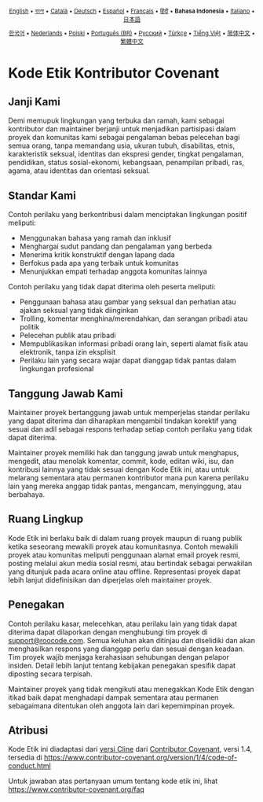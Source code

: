 <div align="center">
<sub>

[English](../../CODE_OF_CONDUCT.md) • [বাংলা](../bn/CODE_OF_CONDUCT.md) • [Català](../ca/CODE_OF_CONDUCT.md) • [Deutsch](../de/CODE_OF_CONDUCT.md) • [Español](../es/CODE_OF_CONDUCT.md) • [Français](../fr/CODE_OF_CONDUCT.md) • [हिंदी](../hi/CODE_OF_CONDUCT.md) • <b>Bahasa Indonesia</b> • [Italiano](../it/CODE_OF_CONDUCT.md) • [日本語](../ja/CODE_OF_CONDUCT.md)

</sub>
<sub>

[한국어](../ko/CODE_OF_CONDUCT.md) • [Nederlands](../nl/CODE_OF_CONDUCT.md) • [Polski](../pl/CODE_OF_CONDUCT.md) • [Português (BR)](../pt-BR/CODE_OF_CONDUCT.md) • [Русский](../ru/CODE_OF_CONDUCT.md) • [Türkçe](../tr/CODE_OF_CONDUCT.md) • [Tiếng Việt](../vi/CODE_OF_CONDUCT.md) • [简体中文](../zh-CN/CODE_OF_CONDUCT.md) • [繁體中文](../zh-TW/CODE_OF_CONDUCT.md)

</sub>
</div>

# Kode Etik Kontributor Covenant

## Janji Kami

Demi memupuk lingkungan yang terbuka dan ramah, kami sebagai kontributor dan maintainer berjanji untuk menjadikan partisipasi dalam proyek dan komunitas kami sebagai pengalaman bebas pelecehan bagi semua orang, tanpa memandang usia, ukuran tubuh, disabilitas, etnis, karakteristik seksual, identitas dan ekspresi gender, tingkat pengalaman, pendidikan, status sosial-ekonomi, kebangsaan, penampilan pribadi, ras, agama, atau identitas dan orientasi seksual.

## Standar Kami

Contoh perilaku yang berkontribusi dalam menciptakan lingkungan positif meliputi:

- Menggunakan bahasa yang ramah dan inklusif
- Menghargai sudut pandang dan pengalaman yang berbeda
- Menerima kritik konstruktif dengan lapang dada
- Berfokus pada apa yang terbaik untuk komunitas
- Menunjukkan empati terhadap anggota komunitas lainnya

Contoh perilaku yang tidak dapat diterima oleh peserta meliputi:

- Penggunaan bahasa atau gambar yang seksual dan perhatian atau ajakan seksual yang tidak diinginkan
- Trolling, komentar menghina/merendahkan, dan serangan pribadi atau politik
- Pelecehan publik atau pribadi
- Mempublikasikan informasi pribadi orang lain, seperti alamat fisik atau elektronik, tanpa izin eksplisit
- Perilaku lain yang secara wajar dapat dianggap tidak pantas dalam lingkungan profesional

## Tanggung Jawab Kami

Maintainer proyek bertanggung jawab untuk memperjelas standar perilaku yang dapat diterima dan diharapkan mengambil tindakan korektif yang sesuai dan adil sebagai respons terhadap setiap contoh perilaku yang tidak dapat diterima.

Maintainer proyek memiliki hak dan tanggung jawab untuk menghapus, mengedit, atau menolak komentar, commit, kode, editan wiki, isu, dan kontribusi lainnya yang tidak sesuai dengan Kode Etik ini, atau untuk melarang sementara atau permanen kontributor mana pun karena perilaku lain yang mereka anggap tidak pantas, mengancam, menyinggung, atau berbahaya.

## Ruang Lingkup

Kode Etik ini berlaku baik di dalam ruang proyek maupun di ruang publik ketika seseorang mewakili proyek atau komunitasnya. Contoh mewakili proyek atau komunitas meliputi penggunaan alamat email proyek resmi, posting melalui akun media sosial resmi, atau bertindak sebagai perwakilan yang ditunjuk pada acara online atau offline. Representasi proyek dapat lebih lanjut didefinisikan dan diperjelas oleh maintainer proyek.

## Penegakan

Contoh perilaku kasar, melecehkan, atau perilaku lain yang tidak dapat diterima dapat dilaporkan dengan menghubungi tim proyek di support@roocode.com. Semua keluhan akan ditinjau dan diselidiki dan akan menghasilkan respons yang dianggap perlu dan sesuai dengan keadaan. Tim proyek wajib menjaga kerahasiaan sehubungan dengan pelapor insiden. Detail lebih lanjut tentang kebijakan penegakan spesifik dapat diposting secara terpisah.

Maintainer proyek yang tidak mengikuti atau menegakkan Kode Etik dengan itikad baik dapat menghadapi dampak sementara atau permanen sebagaimana ditentukan oleh anggota lain dari kepemimpinan proyek.

## Atribusi

Kode Etik ini diadaptasi dari [versi Cline][cline_coc] dari [Contributor Covenant][homepage], versi 1.4, tersedia di https://www.contributor-covenant.org/version/1/4/code-of-conduct.html

[cline_coc]: https://github.com/cline/cline/blob/main/CODE_OF_CONDUCT.md
[homepage]: https://www.contributor-covenant.org

Untuk jawaban atas pertanyaan umum tentang kode etik ini, lihat
https://www.contributor-covenant.org/faq

